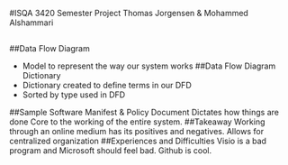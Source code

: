 #ISQA 3420 Semester Project
  Thomas Jorgensen & Mohammed Alshammari
## 
##Data Flow Diagram
  - Model to represent the way our system works
##Data Flow Diagram Dictionary
  - Dictionary created to define terms in our DFD
  - Sorted by type used in DFD

##Sample Software Manifest & Policy Document
  Dictates how things are done
  Core to the working of the entire system.
##Takeaway
  Working through an online medium has its positives and negatives.
  Allows for centralized organization
##Experiences and Difficulties
  Visio is a bad program and Microsoft should feel bad.
  Github is cool.
  

